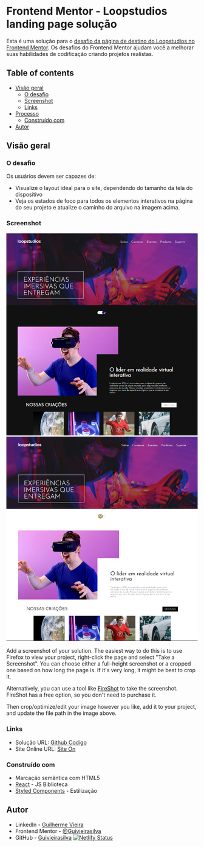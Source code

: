 # Frontend Mentor - Loopstudios landing page solução

Esta é uma solução para o [desafio da página de destino do Loopstudios no Frontend Mentor](https://www.frontendmentor.io/challenges/loopstudios-landing-page-N88J5Onjw). Os desafios do Frontend Mentor ajudam você a melhorar suas habilidades de codificação criando projetos realistas.
## Table of contents

- [Visão geral](#overview)
  - [O desafio](#the-challenge)
  - [Screenshot](#screenshot)
  - [Links](#links)
- [Processo](#my-process)
  - [Construído com](#built-with)
- [Autor](#author)


## Visão geral

### O desafio

Os usuários devem ser capazes de:

- Visualize o layout ideal para o site, dependendo do tamanho da tela do dispositivo
- Veja os estados de foco para todos os elementos interativos na página do seu projeto e atualize o caminho do arquivo na imagem acima.

### Screenshot

![Dark Mode](./Screenshot/dark.PNG)
![Light Mode](./Screenshot/light.PNG)

Add a screenshot of your solution. The easiest way to do this is to use Firefox to view your project, right-click the page and select "Take a Screenshot". You can choose either a full-height screenshot or a cropped one based on how long the page is. If it's very long, it might be best to crop it.

Alternatively, you can use a tool like [FireShot](https://getfireshot.com/) to take the screenshot. FireShot has a free option, so you don't need to purchase it. 

Then crop/optimize/edit your image however you like, add it to your project, and update the file path in the image above.


### Links

- Solução URL: [Github Codigo](https://github.com/Guivieirasilva/loopstudios-landing-page-main)
- Site Online URL: [Site On](https://your-live-site-url.com)


### Construído com

- Marcação semântica com HTML5
- [React](https://reactjs.org/) - JS Biblioteca
- [Styled Components](https://styled-components.com/) - Estilização


## Autor

- LinkedIn - [Guilherme Vieira](https://www.linkedin.com/in/guilherme-vieira-silva/)
- Frontend Mentor - [@Guivieirasilva](https://www.frontendmentor.io/profile/Guivieirasilva)
- GitHub - [Guivieirasilva](https://github.com/Guivieirasilva)
[![Netlify Status](https://api.netlify.com/api/v1/badges/28ca15a9-6290-41a2-a3a9-7b54d9d8f09a/deploy-status)](https://app.netlify.com/sites/loopstudios-landing-page-by-gui/deploys)


